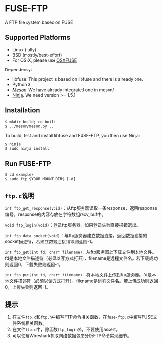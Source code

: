 FUSE-FTP
=======

A FTP file system based on FUSE

Supported Platforms
-------------------

* Linux (fully)
* BSD (mostly/best-effort)
* For OS-X, please use [OSXFUSE](https://osxfuse.github.io/)

Dependency:
* libfuse. This project is based on libfuse and there is already one.
* Python 3
* [_Meson_](http://mesonbuild.com/). We have already integrated one in meson/
* [Ninja](https://ninja-build.org). We need version >= 1.5.1

Installation
------------

    $ mkdir build; cd build
    $ ../meson/meson.py ..

To build, test and install libfuse and FUSE-FTP, you then use Ninja:

    $ ninja
    $ sudo ninja install

Run FUSE-FTP
------------

    $ cd example/
    $ sudo ftp $YOUR_MOUNT_DIR$ [-d]

`ftp.c`说明
------------

`int ftp_get_response(void)`：从ftp服务器读取一条response，返回response编号，response的内容存放在字符数组recv_buf中。

`void ftp_login(void)`：登录ftp服务器。如果登录失败直接报错退出。

`int ftp_data_socket(void)`：与ftp服务器建立数据连接。返回数据连接的socket描述符，若建立数据连接错误则返回-1。

`int ftp_get(int fd, char* filename)`：从ftp服务器上下载文件到本地文件。fd是本地文件描述符（必须以写方式打开），filename是远程文件名。若下载成功则返回0，下载失败则返回-1。

`int ftp_put(int fd, char* filename)`：将本地文件上传到ftp服务器。fd是本地文件描述符（必须以读方式打开），filename是远程文件名。若上传成功则返回0，上传失败则返回-1。

提示
------------

1. 在文件`ftp.c`和`ftp.h`中编写FTP命令相关函数，在`fuse-ftp.c`中编写FUSE文件系统相关函数。
2. 在文件`ftp.c`中，除函数`ftp_login`外，不要使用assert。
3. 可以使用Wireshark抓取网络数据包来分析FTP命令实现细节。